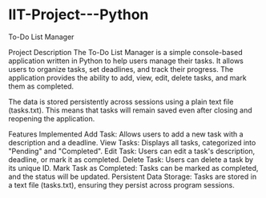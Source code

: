 # IIT-Project---Python
To-Do List Manager

Project Description
The To-Do List Manager is a simple console-based application written in Python to help users manage their tasks. It allows users to organize tasks, set deadlines, and track their progress. The application provides the ability to add, view, edit, delete tasks, and mark them as completed.

The data is stored persistently across sessions using a plain text file (tasks.txt). This means that tasks will remain saved even after closing and reopening the application.

Features Implemented
Add Task: Allows users to add a new task with a description and a deadline.
View Tasks: Displays all tasks, categorized into "Pending" and "Completed".
Edit Task: Users can edit a task's description, deadline, or mark it as completed.
Delete Task: Users can delete a task by its unique ID.
Mark Task as Completed: Tasks can be marked as completed, and the status will be updated.
Persistent Data Storage: Tasks are stored in a text file (tasks.txt), ensuring they persist across program sessions.
